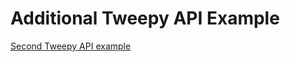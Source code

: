 # Additional Tweepy API Example
<a href="https://niuhub.pnnl.gov/user/jsh66/notebooks/Twitter_Tweepy.ipynb">Second Tweepy API example</a>
